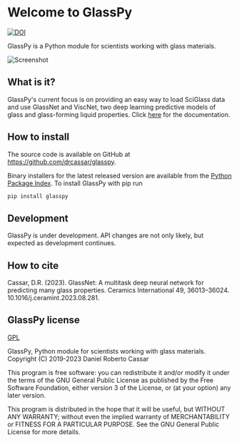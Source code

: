 # Welcome to GlassPy
[![DOI](https://zenodo.org/badge/197668520.svg)](https://zenodo.org/badge/latestdoi/197668520)

GlassPy is a Python module for scientists working with glass materials.

![Screenshot](docs/source/logo/logo_text_small.png)

## What is it?
GlassPy's current focus is on providing an easy way to load SciGlass data and use GlassNet and ViscNet, two deep learning predictive models of glass and glass-forming liquid properties. Click [here](https://glasspy.readthedocs.io) for the documentation.

## How to install
The source code is available on GitHub at https://github.com/drcassar/glasspy.

Binary installers for the latest released version are available from the [Python Package Index](https://pypi.org/project/glasspy/). To install GlassPy with pip run

```sh
pip install glasspy
```

## Development
GlassPy is under development. API changes are not only likely, but expected as development continues.

## How to cite
Cassar, D.R. (2023). GlassNet: A multitask deep neural network for predicting many glass properties. Ceramics International 49, 36013–36024. 10.1016/j.ceramint.2023.08.281.

## GlassPy license
[GPL](https://github.com/drcassar/glasspy/blob/master/LICENSE)

GlassPy, Python module for scientists working with glass materials. Copyright (C) 2019-2023 Daniel Roberto Cassar

This program is free software: you can redistribute it and/or modify it under the terms of the GNU General Public License as published by the Free Software Foundation, either version 3 of the License, or (at your option) any later version.

This program is distributed in the hope that it will be useful, but WITHOUT ANY WARRANTY; without even the implied warranty of MERCHANTABILITY or FITNESS FOR A PARTICULAR PURPOSE.  See the GNU General Public License for more details.
